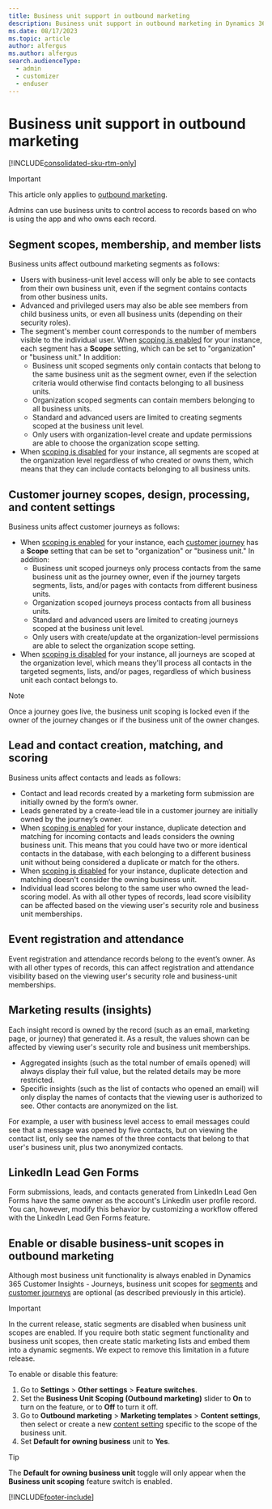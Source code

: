 ```yaml
---
title: Business unit support in outbound marketing
description: Business unit support in outbound marketing in Dynamics 365 Customer Insights - Journeys.
ms.date: 08/17/2023
ms.topic: article
author: alfergus
ms.author: alfergus
search.audienceType: 
  - admin
  - customizer
  - enduser
---
```


# Business unit support in outbound marketing

[!INCLUDE[consolidated-sku-rtm-only](../includes/consolidated-sku-rtm-only.md)]

> [!IMPORTANT]
> This article only applies to [outbound marketing](/dynamics365/marketing/user-guide).

Admins can use business units to control access to records based on who is using the app and who owns each record.

## Segment scopes, membership, and member lists

Business units affect outbound marketing segments as follows:

- Users with business-unit level access will only be able to see contacts from their own business unit, even if the segment contains contacts from other business units.
- Advanced and privileged users may also be able see members from child business units, or even all business units (depending on their security roles).
- The segment's member count corresponds to the number of members visible to the individual user. When [scoping is enabled](business-units-support-outbound-marketing.md#enable-or-disable-business-unit-scopes-in-outbound-marketing) for your instance, each segment has a **Scope** setting, which can be set to "organization" or "business unit." In addition:
    - Business unit scoped segments only contain contacts that belong to the same business unit as the segment owner, even if the selection criteria would otherwise find contacts belonging to all business units.
    - Organization scoped segments can contain members belonging to all business units.
    - Standard and advanced users are limited to creating segments scoped at the business unit level.
    - Only users with organization-level create and update permissions are able to choose the organization scope setting.
- When [scoping is disabled](business-units-support-outbound-marketing.md#enable-or-disable-business-unit-scopes-in-outbound-marketing) for your instance, all segments are scoped at the organization level regardless of who created or owns them, which means that they can include contacts belonging to all business units.

## Customer journey scopes, design, processing, and content settings

Business units affect customer journeys as follows:

- When [scoping is enabled](business-units-support-outbound-marketing.md#enable-or-disable-business-unit-scopes-in-outbound-marketing) for your instance, each [customer journey](customer-journeys-create-automated-campaigns.md) has a **Scope** setting that can be set to "organization" or "business unit." In addition:
    - Business unit scoped journeys only process contacts from the same business unit as the journey owner, even if the journey targets segments, lists, and/or pages with contacts from different business units.
    - Organization scoped journeys process contacts from all business units.
    - Standard and advanced users are limited to creating journeys scoped at the business unit level.
    - Only users with create/update at the organization-level permissions are able to select the organization scope setting.
- When [scoping is disabled](business-units-support-outbound-marketing.md#enable-or-disable-business-unit-scopes-in-outbound-marketing) for your instance, all journeys are scoped at the organization level, which means they'll process all contacts in the targeted segments, lists, and/or pages, regardless of which business unit each contact belongs to.

> [!NOTE]
> Once a journey goes live, the business unit scoping is locked even if the owner of the journey changes or if the business unit of the owner changes.

## Lead and contact creation, matching, and scoring

Business units affect contacts and leads as follows:

- Contact and lead records created by a marketing form submission are initially owned by the form’s owner.
- Leads generated by a create-lead tile in a customer journey are initially owned by the journey’s owner.
- When [scoping is enabled](business-units-support-outbound-marketing.md#enable-or-disable-business-unit-scopes-in-outbound-marketing) for your instance, duplicate detection and matching for incoming contacts and leads considers the owning business unit. This means that you could have two or more identical contacts in the database, with each belonging to a different business unit without being considered a duplicate or match for the others.
- When [scoping is disabled](business-units-support-outbound-marketing.md#enable-or-disable-business-unit-scopes-in-outbound-marketing) for your instance, duplicate detection and matching doesn't consider the owning business unit.
- Individual lead scores belong to the same user who owned the lead-scoring model. As with all other types of records, lead score visibility can be affected based on the viewing user's security role and business unit memberships.

## Event registration and attendance

Event registration and attendance records belong to the event’s owner. As with all other types of records, this can affect registration and attendance visibility based on the viewing user's security role and business-unit memberships.

## Marketing results (insights)

Each insight record is owned by the record (such as an email, marketing page, or journey) that generated it. As a result, the values shown can be affected by viewing user's security role and business unit memberships.

- Aggregated insights (such as the total number of emails opened) will always display their full value, but the related details may be more restricted.
- Specific insights (such as the list of contacts who opened an email) will only display the names of contacts that the viewing user is authorized to see. Other contacts are anonymized on the list.

For example, a user with business level access to email messages could see that a message was opened by five contacts, but on viewing the contact list, only see the names of the three contacts that belong to that user's business unit, plus two anonymized contacts.

## LinkedIn Lead Gen Forms

Form submissions, leads, and contacts generated from LinkedIn Lead Gen Forms have the same owner as the account's LinkedIn user profile record. You can, however, modify this behavior by customizing a workflow offered with the LinkedIn Lead Gen Forms feature.

## Enable or disable business-unit scopes in outbound marketing

Although most business unit functionality is always enabled in Dynamics 365 Customer Insights - Journeys, business unit scopes for [segments](business-units-support-outbound-marketing.md#segment-scopes-membership-and-member-lists) and [customer journeys](business-units-support-outbound-marketing.md#customer-journey-scopes-design-processing-and-content-settings) are optional (as described previously in this article).

> [!IMPORTANT]
> In the current release, static segments are disabled when business unit scopes are enabled. If you require both static segment functionality and business unit scopes, then create static marketing lists and embed them into a dynamic segments. We expect to remove this limitation in a future release.

To enable or disable this feature:

1. Go to **Settings** > **Other settings** > **Feature switches**.
1. Set the **Business Unit Scoping (Outbound marketing)** slider to **On** to turn on the feature, or to **Off** to turn it off.
1. Go to **Outbound marketing** > **Marketing templates** > **Content settings**, then select or create a new [content setting](dynamic-email-content.md) specific to the scope of the business unit.
1. Set **Default for owning business** unit to **Yes**.

> [!TIP]
> The **Default for owning business unit** toggle will only appear when the **Business unit scoping** feature switch is enabled.

[!INCLUDE[footer-include](../includes/footer-banner.md)]
